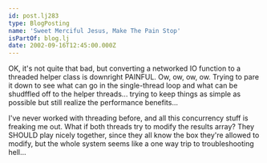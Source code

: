 ```yaml
---
id: post.lj283
type: BlogPosting
name: 'Sweet Merciful Jesus, Make The Pain Stop'
isPartOf: blog.lj
date: 2002-09-16T12:45:00.000Z
---
```

OK, it's not quite that bad, but converting a networked IO function to a threaded helper class is downright PAINFUL. Ow, ow, ow, ow. Trying to pare it down to see what can go in the single-thread loop and what can be shudffled off to the helper threads... trying to keep things as simple as possible but still realize the performance benefits...

I've never worked with threading before, and all this concurrency stuff is freaking me out. What if both threads try to modify the results array? They SHOULD play nicely together, since they all know the box they're allowed to modify, but the whole system seems like a one way trip to troubleshooting hell...
